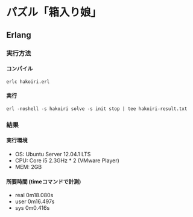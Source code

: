 パズル「箱入り娘」
==================

Erlang
------
### 実行方法
#### コンパイル
    erlc hakoiri.erl

#### 実行
    erl -noshell -s hakoiri solve -s init stop | tee hakoiri-result.txt

### 結果
#### 実行環境
* OS: Ubuntu Server 12.04.1 LTS
* CPU: Core i5 2.3GHz * 2 (VMware Player)
* MEM: 2GB

#### 所要時間 (timeコマンドで計測)
* real    0m18.080s
* user    0m16.497s
* sys     0m0.416s
